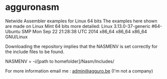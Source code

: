 # agguronasm
Netwide Assembler examples for Linux 64 bits
The examples here shown are made on Linux Mint 64 bits
more detailed: Linux 3.13.0-37-generic #64-Ubuntu SMP Mon Sep 22 21:28:38 UTC 2014 x86_64 x86_64 x86_64 GNU/Linux

Downloading the repository implies that the NASMENV is set correctly for the include files to be found.

NASMENV = -i/[path to homefolder]/Nasm/Includes/

For more information email me : admin@agguro.be (I'm not a company)

